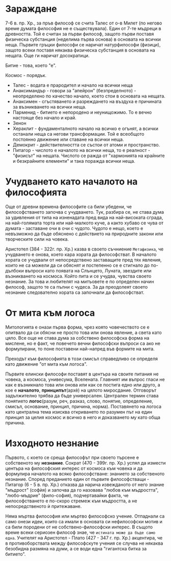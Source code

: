 # Зараждане

7-6 в. пр. Хр., за пръв философ се счита Талес от о-в Милет (по негово време думата
философия не е съществувала). Един от 7-те мъдреци в древността. Той е считан за
първи философ, защото първи поставя физическа субстанция (неделима първа основа) в
основата на всички неща. Първите гръцки философи се наричат натурфилософи (физици),
защото всеки поставя някаква физическа субстанция в основата на нещата. Още ги
наричат досократици.

Битие - това, което "е".

Космос - порядък.

- Талес - водата е прародител и начало на всички неща
- Анаксимандър - говори за "апейрон" (безпределното) - неопределено по качество
начало, което стои в основата на нещата.
- Анаксимен - сгъстяването и разреждането на въздуха е причината за възникването на
всички неща.
- Парменид - битието е непородено и неунищожимо. То е вечно настояще без начало и
край.
- Зенон
- Хераклит - фундаменталното начало на всичко е огънят, а всички останали неща са
негови трансформации. Той е всеобщото постоянно движение или ставане на всички неща.
- Демокрит - действителността се състои от атоми и пространство.
- Питагор - числото е началото на всички неща, то е реалност - "физисът" на нещата.
Числото се ражда от "хармонията на крайните и безкрайните елементи" и така поражда
всички неща.

# Учудването като началото на философията
Още от древни времена философите са били убедени, че философстването започва с
учудването. Тук, разбира се, не става дума за удивления от типа на изненадата пред 
вида на най-високата сграда, на най-голямата торта или най-малкото куче, а както 
хубаво се чува от думата - заставане очи в очи с чудото. Чудото е нещо, което е 
невъзможно да бъде обяснено с действието на природните закони или творческите сили 
на човека.

Аристотел (384 - 322г. пр. Хр.) казва в своето съчниение ```Метафизика```, че 
учудването е онова, което кара хората да философстват. В началото хората се учудвали 
от непосредствено заставащите пред тях явления, които не са можели да си обяснят и 
постепенно се е стигнало до по-дълбоки въпроси като появата на Слънцето, Луната, 
звездите или възникването на космоса. Който пита и се учудва, чувства своето 
незнание. За това и любителят на митъовете е по определен начин философ, защото те 
са пълни с чудеса. За да преодолеят своето незнание следователно хората са започнали 
да философстват.

# От мита към логоса
Митологията е онази първа форма, чрез която човечеството се е опитвало да си обясни
не просто това или онова явление, а света като цяло. Все още не става дума за 
собствено философска форма на мислене, но е факт, че повечето вечни философски 
въпроси са ако не формулирани, то поне поставени най-напред във формите на мита.

Преходът към философията в този смисъл справедливо се определя като движение "от 
мита към логоса".

Първите елински философи поставят в центъра на своите питания не човека, а космоса,
унивесума, Вселената. Главният им въпрос гласи не как е възникнало това или онова или
как се постига едно или друго, а кое е __началото__, __принципът__(архѐ) на цялото 
миросдание. Отговорът задължително трябва да бъде универсален. Централен термин става
понятието __логос__(разум, реч, разказ, слово, понятие, определение, смисъл, 
основание, принцип, причина, норма). Поставянето на логоса като централна тема 
изисква откриването по разумен път на един принцип за целия космос и всичко в него и
доказването му като обща причина.

# Изходното незнание
Първото, с което се среща философът при своето търсене е собственото му __незнание__.
Сократ (470 - 399г. пр. Хр.) успял да измести центъра на философския интерес от 
космоса към човека и да формулира началото на всяко философстване: знанието за 
собственото незнание. Според преданието един от първите философстващи - Питагор
(6 - 5 в. пр. Хр.) отказва да нарича извежданото от него знание "мъдрост" (софѝя) и 
започва да го назовава "любов към мъдростта", "любо-мъдрие" (фило-софия), 
подчертавайки факта, че философстването е по-скоро стремеж към мъдростта, а не 
непосредственото ѝ притежаване.

Няма мъртва философия или мъртво философско учение. Отпаднали са само онези идеи, 
които са имали в основата си нефилософски мотив и са били породени от не 
собствено-философски интерес. В същото време всеки сериозен философ знае, че 
```истината може да бъде само една```. Учителят на Аристотел - Плато (427 - 347 г. 
пр. Хр.) акцентира, че в противоборствата между философскуте учения се случва не 
някаква безобидна размяна на думи, а се води една "гигантска битка за битието".
